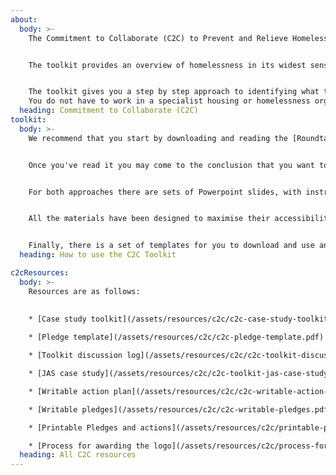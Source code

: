 ```yaml
---
about:
  body: >-
    The Commitment to Collaborate (C2C) to Prevent and Relieve Homelessness Toolkit has been developed by the WMCA Homelessness Taskforce in partnership with Birmingham Voluntary Service Council (BVSC) to support organisations and partnerships across the region to think about what actions they can take to prevent and relieve homelessness.


    The toolkit provides an overview of homelessness in its widest sense and has been designed to help organisations and partnerships work through possible changes that they can make to prevent homelessness at the earliest opportunity, including when the presenting issue is not identified as having an obvious link to homelessness. 


    The toolkit gives you a step by step approach to identifying what the issues and gaps are for the people you work with and how you can help to tackle those issues and gaps.
    You do not have to work in a specialist housing or homelessness organisation to use this toolkit. Any organisation or business can make a contribution to preventing homelessness. 
  heading: Commitment to Collaborate (C2C)
toolkit:
  body: >-
    We recommend that you start by downloading and reading the [Roundtable Approach toolkit guide](/assets/resources/c2c/c2c-roundtable-slides.pptx). This gives you the background information you'll need to get started.


    Once you've read it you may come to the conclusion that you want to use the alternative version we have prepared with a case study for you to use, in which case look at the [Case Study Approach toolkit guide](/assets/resources/c2c/c2c-case-study-slides.pptx).


    For both approaches there are sets of Powerpoint slides, with instructions in the notes section.


    All the materials have been designed to maximise their accessibility and ease of use electronically so you should not have to print the main documents.


    Finally, there is a set of templates for you to download and use and an explanation of the process for awarding organisations the C2C logo.
  heading: How to use the C2C Toolkit

c2cResources:
  body: >-
    Resources are as follows:
    
    
    * [Case study toolkit](/assets/resources/c2c/c2c-case-study-toolkit-guide.pdf)

    * [Pledge template](/assets/resources/c2c/c2c-pledge-template.pdf)

    * [Toolkit discussion log](/assets/resources/c2c/c2c-toolkit-discussion-log.pdf)

    * [JAS case study](/assets/resources/c2c/c2c-toolkit-jas-case-study.pdf)

    * [Writable action plan](/assets/resources/c2c/c2c-writable-action-plan.pdf)

    * [Writable pledges](/assets/resources/c2c/c2c-writable-pledges.pdf)

    * [Printable Pledges and actions](/assets/resources/c2c/printable-pledges-and-actions-copy.pdf)

    * [Process for awarding the logo](/assets/resources/c2c/process-for-awarding-the-logo.pdf)
  heading: All C2C resources
---
```

